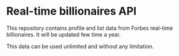# Real-time billionaires API

This repository contains profile and list data from Forbes real-time billionaires. It will be updated few time a year.

This data can be used unlimited and without any limitation.
